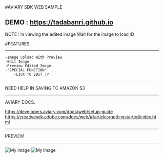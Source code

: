 #AVIARY SDK WEB SAMPLE

DEMO : https://tadabanri.github.io
----------------------------------
NOTE : In viewing the edited image Wait for the image to load :D

#FEATURES 
__________________________________
	-Image upload With Preview
	-Edit Image
	-Preview Edited Image.
	-"SPECIAL FUNCTION"
		-LICK TO EDIT :P
__________________________________

NEED HELP IN SAVING TO AMAZON S3

--------------------------------
AVIARY DOCS.

https://developers.aviary.com/docs/web/setup-guide
https://creativesdk.adobe.com/docs/web/#/articles/gettingstarted/index.html

--------------------------------
 PREVIEW
____________________
![My image](https://github.com/tadabanri/aviary-web-sample/tree/master/image/preview0.jpg)
![My image](https://github.com/tadabanri/aviary-web-sample/tree/master/image/preview.jpg)
